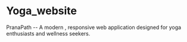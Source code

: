 # Yoga_website
PranaPath -- A modern , responsive web application designed for yoga enthusiasts and wellness seekers. 

